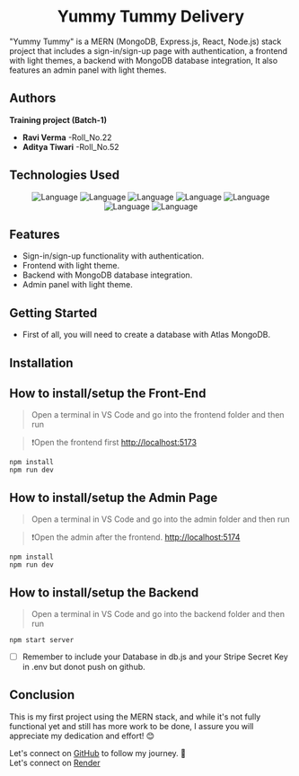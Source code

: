 <h1 align="center">Yummy Tummy Delivery</h1>

"Yummy Tummy" is a MERN (MongoDB, Express.js, React, Node.js) stack project that includes a sign-in/sign-up page with authentication, a frontend with light themes, a backend with MongoDB database integration, It also features an admin panel with light themes.
  
  ## Authors
   **Training project (Batch-1)**

- **Ravi Verma**
  -Roll_No.22
- **Aditya Tiwari**
  -Roll_No.52
 ## Technologies Used 
 
  <p align="center">
    <img alt="Language" src="https://img.shields.io/badge/React-20232A?style=for-the-badge&logo=react&logoColor=61DAFB"/>
    <img alt="Language" src="https://img.shields.io/badge/JavaScript-323330?style=for-the-badge&logo=javascript&logoColor=F7DF1E"/>
    <img alt="Language" src="https://img.shields.io/badge/Node.js-43853D?style=for-the-badge&logo=node.js&logoColor=white"/>
    <img alt="Language" src="https://img.shields.io/badge/Express.js-404D59?style=for-the-badge"/>
    <img alt="Language" src="https://img.shields.io/badge/MongoDB-4EA94B?style=for-the-badge&logo=mongodb&logoColor=white"/>
    <img alt="Language" src="https://img.shields.io/badge/CSS-239120?&style=for-the-badge&logo=css3&logoColor=black"/>
    <img alt="Language" src="https://img.shields.io/badge/HTML-239120?style=for-the-badge&logo=html5&logoColor=black"/>
    
    
  </p>

## Features

- Sign-in/sign-up functionality with authentication.
- Frontend with light theme.
- Backend with MongoDB database integration.
- Admin panel with light theme.


## Getting Started

- First of all, you will need to create a database with Atlas MongoDB.


## Installation

<h2>How to install/setup the Front-End</h2>

> Open a terminal in VS Code and go into the frontend folder and then run

>❗Open the frontend first [http://localhost:5173](http://localhost:5173)


```
npm install
npm run dev
```


<h2>How to install/setup the Admin Page</h2>

> Open a terminal in VS Code and go into the admin folder and then run

>❗Open the admin after the frontend. [http://localhost:5174](http://localhost:5174)

```
npm install
npm run dev
```
   
<h2>How to install/setup the Backend</h2>

> Open a terminal in VS Code and go into the backend folder and then run

```
npm start server
```

- [ ] Remember to include your Database in db.js and your Stripe Secret Key in .env but donot push on github.

## Conclusion

This is my first project using the MERN stack, and while it's not fully functional yet and still has more work to be done, I assure you will appreciate my dedication and effort! 😊

Let's connect on [GitHub](https://github.com/RaviVerma8318/Food-Delivery.git) to follow my journey. 🚀
<br/>
Let's connect on [Render](https://dashboard.render.com/static/new)
